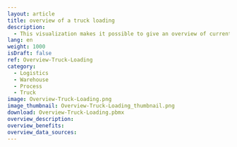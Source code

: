 ```yaml
---
layout: article
title: overview of a truck loading
description: 
  - This visualization makes it possible to give an overview of current truck loadings for each loading gate in warehouse logistics. The forklift drivers thus always know how many goods have already been loaded, how many are still outstanding and within what time the loading must be completed. Additional information, such as possible hazard classes, weight classes, forwarding agents, etc., can also be mapped, and the corresponding data can be obtained from SAP, for example.
lang: en
weight: 1000
isDraft: false
ref: Overview-Truck-Loading
category:
  - Logistics
  - Warehouse
  - Process
  - Truck
image: Overview-Truck-Loading.png
image_thumbnail: Overview-Truck-Loading_thumbnail.png
download: Overview-Truck-Loading.pbmx
overview_description:
overview_benefits:
overview_data_sources:
---
```

